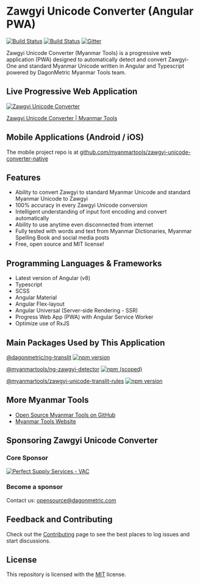 # Zawgyi Unicode Converter (Angular PWA)

[![Build Status](https://github.com/myanmartools/zawgyi-unicode-converter-pwa/workflows/Build/badge.svg)](https://github.com/myanmartools/zawgyi-unicode-converter-pwa/actions)
[![Build Status](https://dev.azure.com/myanmartools/zawgyi-unicode-converter-pwa/_apis/build/status/myanmartools.zawgyi-unicode-converter-pwa?branchName=master)](https://dev.azure.com/myanmartools/zawgyi-unicode-converter-pwa/_build/latest?definitionId=8&branchName=master)
[![Gitter](https://badges.gitter.im/myanmartools/community.svg)](https://gitter.im/myanmartools/community?utm_source=badge&utm_medium=badge&utm_campaign=pr-badge)

Zawgyi Unicode Converter (Myanmar Tools) is a progressive web application (PWA) designed to automatically detect and convert Zawgyi-One and standard Myanmar Unicode written in Angular and Typescript powered by DagonMetric Myanmar Tools team.

## Live Progressive Web Application

[![Zawgyi Unicode Converter](https://zawgyi-unicode-converter.myanmartools.org/assets/images/uploads/screenshot-v2.jpg)](https://zawgyi-unicode-converter.myanmartools.org)

[Zawgyi Unicode Converter | Myanmar Tools](https://zawgyi-unicode-converter.myanmartools.org)

## Mobile Applications (Android / iOS)

The mobile project repo is at [github.com/myanmartools/zawgyi-unicode-converter-native](https://github.com/myanmartools/zawgyi-unicode-converter-native)

## Features

* Ability to convert Zawgyi to standard Myanmar Unicode and standard Myanmar Unicode to Zawgyi
* 100% accuracy in every Zawgyi Unicode conversion
* Intelligent understanding of input font encoding and convert automatically
* Ability to use anytime even disconnected from internet
* Fully tested with words and text from Myanmar Dictionaries, Myanmar Spelling Book and social media posts
* Free, open source and MIT license!

## Programming Languages & Frameworks

* Latest version of Angular (v8)
* Typescript
* SCSS
* Angular Material
* Angular Flex-layout
* Angular Universal (Server-side Rendering - SSR)
* Progress Web App (PWA) with Angular Service Worker
* Optimize use of RxJS

## Main Packages Used by This Application

[@dagonmetric/ng-translit](https://www.npmjs.com/package/@dagonmetric/ng-translit)
[![npm version](https://img.shields.io/npm/v/@dagonmetric/ng-translit.svg)](https://www.npmjs.com/package/@dagonmetric/ng-translit)

[@myanmartools/ng-zawgyi-detector](https://www.npmjs.com/package/@myanmartools/ng-zawgyi-detector)
[![npm (scoped)](https://img.shields.io/npm/v/@myanmartools/ng-zawgyi-detector.svg)](https://www.npmjs.com/package/@myanmartools/ng-zawgyi-detector)

[@myanmartools/zawgyi-unicode-translit-rules](https://www.npmjs.com/package/@myanmartools/zawgyi-unicode-translit-rules)
[![npm version](https://img.shields.io/npm/v/@myanmartools/zawgyi-unicode-translit-rules.svg)](https://www.npmjs.com/package/@myanmartools/zawgyi-unicode-translit-rules)

## More Myanmar Tools

* [Open Source Myanmar Tools on GitHub](https://github.com/myanmartools)
* [Myanmar Tools Website](https://myanmartools.org/)

## Sponsoring Zawgyi Unicode Converter

### Core Sponsor

[![Perfect Supply Services - VAC](https://vacjobsearch.com/wp-content/uploads/2019/02/vac-jobsearch-logo.png)](https://vacjobsearch.com/)

### Become a sponsor

Contact us: opensource@dagonmetric.com

## Feedback and Contributing

Check out the [Contributing](https://github.com/myanmartools/zawgyi-unicode-converter-pwa/blob/master/CONTRIBUTING.md) page to see the best places to log issues and start discussions.

## License

This repository is licensed with the [MIT](https://github.com/myanmartools/zawgyi-unicode-converter-pwa/blob/master/LICENSE) license.
